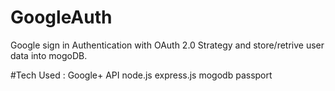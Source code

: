 # GoogleAuth
Google sign in Authentication with OAuth 2.0 Strategy and store/retrive user data into mogoDB.

#Tech Used : 
Google+ API
node.js
express.js
mogodb
passport
